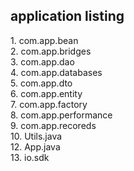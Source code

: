 <h2>application listing</h2>
1. com.app.bean<br>
2. com.app.bridges<br>
3. com.app.dao<br>
4. com.app.databases<br>
5. com.app.dto<br>
6. com.app.entity<br>
7. com.app.factory<br>
8. com.app.performance<br>
9. com.app.recoreds<br>
10. Utils.java<br>
12. App.java<br>
13. io.sdk<br>
